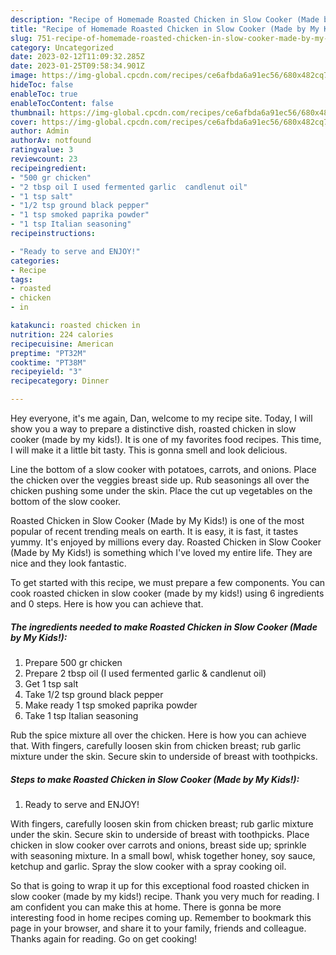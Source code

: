 ```yaml
---
description: "Recipe of Homemade Roasted Chicken in Slow Cooker (Made by My Kids!)"
title: "Recipe of Homemade Roasted Chicken in Slow Cooker (Made by My Kids!)"
slug: 751-recipe-of-homemade-roasted-chicken-in-slow-cooker-made-by-my-kids
category: Uncategorized
date: 2023-02-12T11:09:32.285Z
date: 2023-01-25T09:58:34.901Z
image: https://img-global.cpcdn.com/recipes/ce6afbda6a91ec56/680x482cq70/roasted-chicken-in-slow-cooker-made-by-my-kids-recipe-main-photo.jpg
hideToc: false
enableToc: true
enableTocContent: false
thumbnail: https://img-global.cpcdn.com/recipes/ce6afbda6a91ec56/680x482cq70/roasted-chicken-in-slow-cooker-made-by-my-kids-recipe-main-photo.jpg
cover: https://img-global.cpcdn.com/recipes/ce6afbda6a91ec56/680x482cq70/roasted-chicken-in-slow-cooker-made-by-my-kids-recipe-main-photo.jpg
author: Admin
authorAv: notfound
ratingvalue: 3
reviewcount: 23
recipeingredient:
- "500 gr chicken"
- "2 tbsp oil I used fermented garlic  candlenut oil"
- "1 tsp salt"
- "1/2 tsp ground black pepper"
- "1 tsp smoked paprika powder"
- "1 tsp Italian seasoning"
recipeinstructions:

- "Ready to serve and ENJOY!"
categories:
- Recipe
tags:
- roasted
- chicken
- in

katakunci: roasted chicken in 
nutrition: 224 calories
recipecuisine: American
preptime: "PT32M"
cooktime: "PT38M"
recipeyield: "3"
recipecategory: Dinner

---
```



Hey everyone, it's me again, Dan, welcome to my recipe site. Today, I will show you a way to prepare a distinctive dish, roasted chicken in slow cooker (made by my kids!). It is one of my favorites food recipes. This time, I will make it a little bit tasty. This is gonna smell and look delicious.

Line the bottom of a slow cooker with potatoes, carrots, and onions. Place the chicken over the veggies breast side up. Rub seasonings all over the chicken pushing some under the skin. Place the cut up vegetables on the bottom of the slow cooker.

Roasted Chicken in Slow Cooker (Made by My Kids!) is one of the most popular of recent trending meals on earth. It is easy, it is fast, it tastes yummy. It's enjoyed by millions every day. Roasted Chicken in Slow Cooker (Made by My Kids!) is something which I've loved my entire life. They are nice and they look fantastic.


To get started with this recipe, we must prepare a few components. You can cook roasted chicken in slow cooker (made by my kids!) using 6 ingredients and 0 steps. Here is how you can achieve that.

<!--inarticleads1-->

##### The ingredients needed to make Roasted Chicken in Slow Cooker (Made by My Kids!):

1. Prepare 500 gr chicken
1. Prepare 2 tbsp oil (I used fermented garlic &amp; candlenut oil)
1. Get 1 tsp salt
1. Take 1/2 tsp ground black pepper
1. Make ready 1 tsp smoked paprika powder
1. Take 1 tsp Italian seasoning


Rub the spice mixture all over the chicken. Here is how you can achieve that. With fingers, carefully loosen skin from chicken breast; rub garlic mixture under the skin. Secure skin to underside of breast with toothpicks. 

<!--inarticleads2-->

##### Steps to make Roasted Chicken in Slow Cooker (Made by My Kids!):


1. Ready to serve and ENJOY!

With fingers, carefully loosen skin from chicken breast; rub garlic mixture under the skin. Secure skin to underside of breast with toothpicks. Place chicken in slow cooker over carrots and onions, breast side up; sprinkle with seasoning mixture. In a small bowl, whisk together honey, soy sauce, ketchup and garlic. Spray the slow cooker with a spray cooking oil. 

So that is going to wrap it up for this exceptional food roasted chicken in slow cooker (made by my kids!) recipe. Thank you very much for reading. I am confident you can make this at home. There is gonna be more interesting food in home recipes coming up. Remember to bookmark this page in your browser, and share it to your family, friends and colleague. Thanks again for reading. Go on get cooking!
